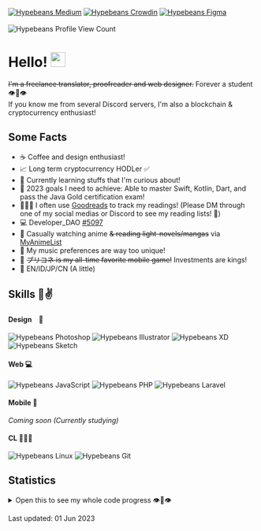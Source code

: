 [![Hypebeans Medium](https://img.shields.io/badge/Medium-000000?style=for-the-badge&logo=medium&logoColor=white)](https://medium.com/@hypebeans)
[![Hypebeans Crowdin](https://img.shields.io/badge/Crowdin-2E3340?style=for-the-badge&logo=crowdin&logoColor=white)](https://crowdin.com/profile/hypebeans)
[![Hypebeans Figma](https://img.shields.io/badge/Figma-F24E1E?style=for-the-badge&logo=figma&logoColor=white)](https://www.figma.com/@hypebeans)
<br><br>
![Hypebeans Profile View Count](https://komarev.com/ghpvc/?username=hypebeans&style=flat-square&color=lightgrey)

# Hello! <img src="https://raw.githubusercontent.com/MartinHeinz/MartinHeinz/master/wave.gif" width="30px">

~~I'm a freelance translator, proofreader and web designer.~~ Forever a student 👁👄👁<br>
If you know me from several Discord servers, I'm also a blockchain & cryptocurrency enthusiast!<br>

## Some Facts
- ☕️  Coffee and design enthusiast!
- 📈  Long term cryptocurrency HODLer ✅
- 🌱  Currently learning stuffs that I'm curious about!
- 💪  2023 goals I need to achieve: Able to master Swift, Kotlin, Dart, and pass the Java Gold certification exam!
- 👨🏻‍💻  I often use [Goodreads](https://goodreads.com) to track my readings! (Please DM through one of my social medias or Discord to see my reading lists! 🥰)
- 💻  Developer_DAO [#5097](https://pixel-devs.developerdao.com/?developerId=5097)
- 🍡  Casually watching anime ~~& reading light-novels/mangas~~ via [MyAnimeList](https://myanimelist.net/profile/hypebeans)
- 🎵  My music preferences are way too unique!
- 👑  ~~プリコネ is my all-time favorite mobile game!~~ Investments are kings!
- 👄 EN/ID/JP/CN (A little)

## Skills 🐸✌️

#### Design　📝
![Hypebeans Photoshop](https://img.shields.io/badge/Adobe%20Photoshop-31A8FF?logo=adobephotoshop&logoColor=fff&style=for-the-badge)
![Hypebeans Illustrator](https://img.shields.io/badge/Adobe%20Illustrator-FF9A00?style=for-the-badge&logo=adobeillustrator&logoColor=fff)
![Hypebeans XD](https://img.shields.io/badge/Adobe%20XD-FF61F6?style=for-the-badge&logo=adobexd&logoColor=fff)
![Hypebeans Sketch](https://img.shields.io/badge/Sketch-F7B500?style=for-the-badge&logo=sketch&logoColor=fff)

#### Web 💻
![Hypebeans JavaScript](https://img.shields.io/badge/JavaScript-F7DF1E?style=for-the-badge&logo=javascript&logoColor=000)
![Hypebeans PHP](https://img.shields.io/badge/PHP-777BB4?style=for-the-badge&logo=php&logoColor=fff)
![Hypebeans Laravel](https://img.shields.io/badge/Laravel-FF2D20?style=for-the-badge&logo=laravel&logoColor=fff)

#### Mobile 📱
*Coming soon (Currently studying)* 

#### CL 🧑🏻‍💻
![Hypebeans Linux](https://img.shields.io/badge/Linux-FCC624?style=for-the-badge&logo=linux&logoColor=000)
![Hypebeans Git](https://img.shields.io/badge/Git-F05032?style=for-the-badge&logo=git&logoColor=fff)

## Statistics
<details>
<summary>Open this to see my whole code progress 👁👄👁</summary>
<a href="https://github.com/hypebeans">
<img align="center" src="https://github-readme-stats.vercel.app/api?username=hypebeans&show_icons=true&text_color=fdfdfd&icon_color=fdfdfd&bg_color=191919&hide_title=true" alt="github stats for hypebeans" />
</a>
<a href="https://github.com/hypebeans">
<img align="center" src="https://github-readme-stats.vercel.app/api/top-langs/?username=hypebeans&hide=java,html&&text_color=fdfdfd&icon_color=fdfdfd&bg_color=191919&hide_title=true" alt="github repository stats for hypebeans" />
</a>
<a href="https://github.com/hypebeans">
  <img src="https://github-profile-trophy.vercel.app/?username=hypebeans" alt="github trophy stats for hypebeans">
</a>
</details>

<italic>Last updated: 01 Jun 2023</italic>
